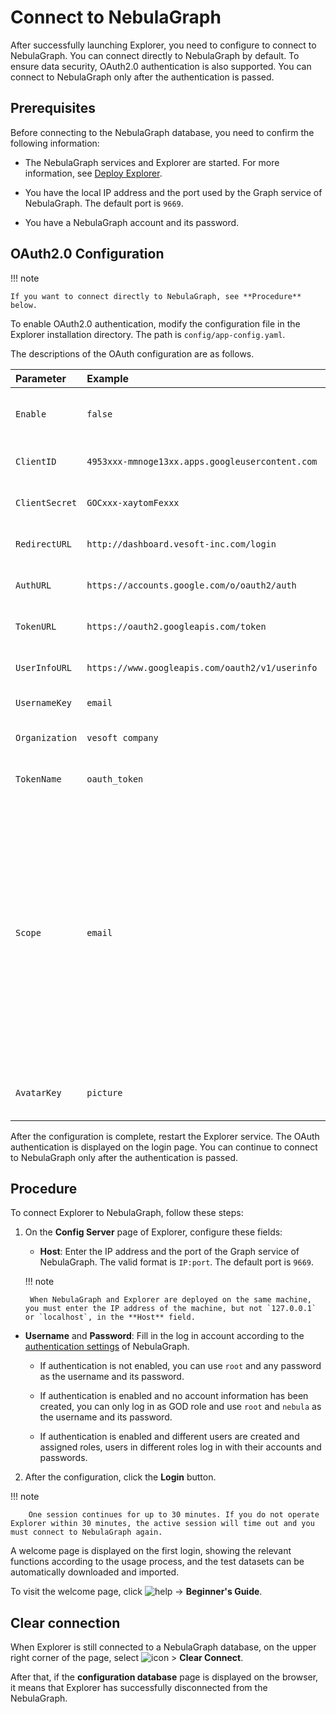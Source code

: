 # Connect to NebulaGraph

After successfully launching Explorer, you need to configure to connect to NebulaGraph. You can connect directly to NebulaGraph by default. To ensure data security, OAuth2.0 authentication is also supported. You can connect to NebulaGraph only after the authentication is passed.

## Prerequisites

Before connecting to the NebulaGraph database, you need to confirm the following information:

- The NebulaGraph services and Explorer are started. For more information, see [Deploy Explorer](../deploy-connect/ex-ug-connect.md).

- You have the local IP address and the port used by the Graph service of NebulaGraph. The default port is `9669`.

- You have a NebulaGraph account and its password.

## OAuth2.0 Configuration

!!! note

    If you want to connect directly to NebulaGraph, see **Procedure** below.

To enable OAuth2.0 authentication, modify the configuration file in the Explorer installation directory. The path is `config/app-config.yaml`.

The descriptions of the OAuth configuration are as follows.

|Parameter|Example|Description|
|:--|:--|:--|
|`Enable`|`false`| Enable or disable OAuth2.0 authentication. |
|`ClientID` | `4953xxx-mmnoge13xx.apps.googleusercontent.com`| The application's ClientId. |
|`ClientSecret` | `GOCxxx-xaytomFexxx` | The application's ClientSecret. |
|`RedirectURL` | `http://dashboard.vesoft-inc.com/login` |The URL that redirects to Dashboard.   |
|`AuthURL` | `https://accounts.google.com/o/oauth2/auth` | The URL used for authentication.  |
|`TokenURL` | `https://oauth2.googleapis.com/token`| The URL used to get the access_token. |
|`UserInfoURL` | `https://www.googleapis.com/oauth2/v1/userinfo`| The URL used to get the user information. |
|`UsernameKey` | `email`| The key of the user name. |
|`Organization` |  `vesoft company`       |  The organization name.             |
|`TokenName`|`oauth_token`| The name of the token in the cookie.|
|`Scope`| `email`| Scope of OAuth permissions. The scope of permissions needs to be a subset of the scope configured by the vendor's OAuth2.0 platform, otherwise, the request will fail. Make sure the `UsernameKey` is accessible within the requested scope. |
|`AvatarKey`|`picture`| The key of the avatar in the user information.|

After the configuration is complete, restart the Explorer service. The OAuth authentication is displayed on the login page. You can continue to connect to NebulaGraph only after the authentication is passed.

## Procedure

To connect Explorer to NebulaGraph, follow these steps:

1. On the **Config Server** page of Explorer, configure these fields:

   - **Host**: Enter the IP address and the port of the Graph service of NebulaGraph. The valid format is `IP:port`. The default port is `9669`.  

    !!! note

        When NebulaGraph and Explorer are deployed on the same machine, you must enter the IP address of the machine, but not `127.0.0.1` or `localhost`, in the **Host** field.

  - **Username** and **Password**: Fill in the log in account according to the [authentication settings](../../7.data-security/1.authentication/1.authentication.md) of NebulaGraph.

    - If authentication is not enabled, you can use `root` and any password as the username and its password.

    - If authentication is enabled and no account information has been created, you can only log in as GOD role and use `root` and `nebula` as the username and its password.

    - If authentication is enabled and different users are created and assigned roles, users in different roles log in with their accounts and passwords.

2. After the configuration, click the **Login** button.

  !!! note

        One session continues for up to 30 minutes. If you do not operate Explorer within 30 minutes, the active session will time out and you must connect to NebulaGraph again.

A welcome page is displayed on the first login, showing the relevant functions according to the usage process, and the test datasets can be automatically downloaded and imported.

To visit the welcome page, click ![help](https://docs-cdn.nebula-graph.com.cn/figures/navbar-help.png) -> **Beginner's Guide**.

## Clear connection

When Explorer is still connected to a NebulaGraph database, on the upper right corner of the page, select ![icon](https://docs-cdn.nebula-graph.com.cn/figures/nav-setup.png) > **Clear Connect**.

After that, if the **configuration database** page is displayed on the browser, it means that Explorer has successfully disconnected from the NebulaGraph.
